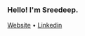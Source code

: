 <h3> Hello! I'm Sreedeep.</h3>

<p>
   <a href="https://sreedeep.netlify.app/">Website</a> •
   <a href="https://www.linkedin.com/in/sreedeepek/">Linkedin</a>
</p>

